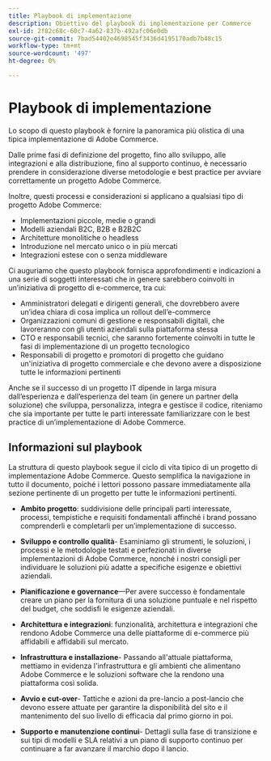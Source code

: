 ```yaml
---
title: Playbook di implementazione
description: Obiettivo del playbook di implementazione per Commerce
exl-id: 2f82c68c-60c7-4a62-837b-492afc06e0db
source-git-commit: 7bad54402e4698545f3436d4195170adb7b48c15
workflow-type: tm+mt
source-wordcount: '497'
ht-degree: 0%

---
```


# Playbook di implementazione

Lo scopo di questo playbook è fornire la panoramica più olistica di una tipica implementazione di Adobe Commerce.

Dalle prime fasi di definizione del progetto, fino allo sviluppo, alle integrazioni e alla distribuzione, fino al supporto continuo, è necessario prendere in considerazione diverse metodologie e best practice per avviare correttamente un progetto Adobe Commerce.

Inoltre, questi processi e considerazioni si applicano a qualsiasi tipo di progetto Adobe Commerce:

- Implementazioni piccole, medie o grandi
- Modelli aziendali B2C, B2B e B2B2C
- Architetture monolitiche o headless
- Introduzione nel mercato unico o in più mercati
- Integrazioni estese con o senza middleware

Ci auguriamo che questo playbook fornisca approfondimenti e indicazioni a una serie di soggetti interessati che in genere sarebbero coinvolti in un’iniziativa di progetto di e-commerce, tra cui:

- Amministratori delegati e dirigenti generali, che dovrebbero avere un’idea chiara di cosa implica un rollout dell’e-commerce
- Organizzazioni comuni di gestione e responsabili digitali, che lavoreranno con gli utenti aziendali sulla piattaforma stessa
- CTO e responsabili tecnici, che saranno fortemente coinvolti in tutte le fasi di implementazione di un progetto tecnologico
- Responsabili di progetto e promotori di progetto che guidano un&#39;iniziativa di progetto commerciale e che devono avere a disposizione tutte le informazioni pertinenti

Anche se il successo di un progetto IT dipende in larga misura dall’esperienza e dall’esperienza del team (in genere un partner della soluzione) che sviluppa, personalizza, integra e gestisce il codice, riteniamo che sia importante per tutte le parti interessate familiarizzare con le best practice di un’implementazione di Adobe Commerce.

## Informazioni sul playbook

La struttura di questo playbook segue il ciclo di vita tipico di un progetto di implementazione Adobe Commerce. Questo semplifica la navigazione in tutto il documento, poiché i lettori possono passare immediatamente alla sezione pertinente di un progetto per tutte le informazioni pertinenti.

- **Ambito progetto**: suddivisione delle principali parti interessate, processi, tempistiche e requisiti fondamentali affinché i brand possano comprenderli e completarli per un’implementazione di successo.

- **Sviluppo e controllo qualità**- Esaminiamo gli strumenti, le soluzioni, i processi e le metodologie testati e perfezionati in diverse implementazioni di Adobe Commerce, nonché i nostri consigli per individuare le soluzioni più adatte a specifiche esigenze e obiettivi aziendali.

- **Pianificazione e governance**—Per avere successo è fondamentale creare un piano per la fornitura di una soluzione puntuale e nel rispetto del budget, che soddisfi le esigenze aziendali.

- **Architettura e integrazioni**: funzionalità, architettura e integrazioni che rendono Adobe Commerce una delle piattaforme di e-commerce più affidabili e affidabili sul mercato.

- **Infrastruttura e installazione**- Passando all&#39;attuale piattaforma, mettiamo in evidenza l&#39;infrastruttura e gli ambienti che alimentano Adobe Commerce e le soluzioni software che la rendono una piattaforma così solida.

- **Avvio e cut-over**- Tattiche e azioni da pre-lancio a post-lancio che devono essere attuate per garantire la disponibilità del sito e il mantenimento del suo livello di efficacia dal primo giorno in poi.

- **Supporto e manutenzione continui**- Dettagli sulla fase di transizione e sui tipi di modelli e SLA relativi a un piano di supporto continuo per continuare a far avanzare il marchio dopo il lancio.
